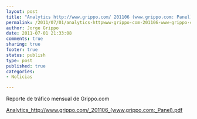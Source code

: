 ```yaml
--- 
layout: post
title: "Analytics http://www.grippo.com/ 201106 (www.grippo.com: Panel)"
permalink: /2011/07/01/analytics-httpwww-grippo-com-201106-www-grippo-com-panel/
author: Jorge Grippo
date: 2011-07-01 21:33:08
comments: true
sharing: true
footer: true
status: publish
type: post
published: true
categories: 
- Noticias

---
```

<!-- 220 -->
Reporte de tráfico mensual de Grippo.com

<a href="http://blog.grippo.com/wp-content/uploads/2011/07/201106_www-grippo-com_panel.pdf">Analytics_http://www.grippo.com/_201106_(www.grippo.com:_Panel).pdf</a>

